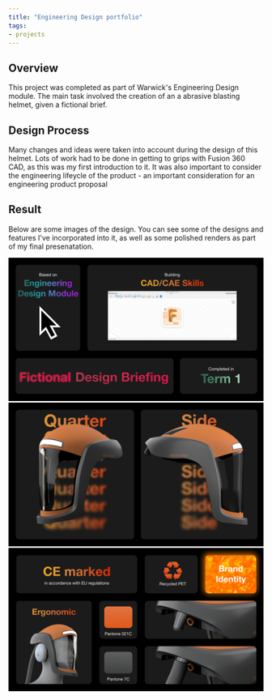 ```yaml
---
title: "Engineering Design portfolio"
tags:
- projects
---
```


## Overview

This project was completed as part of Warwick's Engineering Design module. The main task involved the creation of an a abrasive blasting helmet, given a fictional brief. 

## Design Process

Many changes and ideas were taken into account during the design of this helmet. Lots of work had to be done in getting to grips with Fusion 360 CAD, as this was my first introduction to it. It was also important to consider the engineering lifeycle of the product - an important consideration for an engineering product proposal

## Result

Below are some images of the design. You can see some of the designs and features I've incorporated into it, as well as some polished renders as part of my final presenatation.

![Slide 1](/emil/images/slide1.png)
![Slide 2](/emil/images/slide2.png)
![Slide 3](/emil/images/slide3.png)
